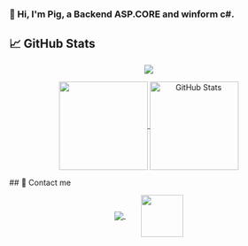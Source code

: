 ### 👋 Hi, I'm Pig, a Backend ASP.CORE and winform c#.

## &#x1f4c8; GitHub Stats

<center>
  <p align="center">
    <a href="https://github.com/HungPig" >
        <img align="center" src="https://github-readme-streak-stats.herokuapp.com/?user=lckt0&hide_border=true&background=0D1117&currStreakLabel=FFFFFF&sideLabels=FFFFFF&currStreakNum=FFFFFF&dates=FFFFFF&sideNums=FFFFFF&fire=f04848&ring=f04848&stroke=FFFFFFFF"/>
    </a>
  <p>
</center>
  
<p align="center">
  <a href="https://github.com/HungPig" >
    <img align="center" src="https://github-readme-stats.vercel.app/api/top-langs/?layout=compact&username=lckt0&langs_count=6&theme=dark&bg_color=0d1117&border_color=30363d&hide_border=true&custom_title=Languages" height="160px"/>
  </a>
  <a href="https://github.com/HungPig" >
    <img align="center" src="https://github-readme-stats.vercel.app/api?username=lckt0&show_icons=true&line_height=27&count_private=true&theme=dark&bg_color=0d1117&border_color=30363d&hide=issues&hide_border=true&custom_title=Stats" height="160px" alt="GitHub Stats"/>
  </a>
</p>
## 📨 Contact me
<p align="center">
  <a href="https://lckt0.github.io/?url=discord">
    <img align="center" src="/assets/discord-guild-banner.png"/>
  </a>
  <!--
  <a href="https://lckt0.github.io/?url=discord2">
    <img align="center" src="https://discordapp.com/api/guilds/963823810522521651/widget.png?style=banner2"/>
  </a>
  -->
  &nbsp;&nbsp;&nbsp;&nbsp;&nbsp;&nbsp;
  <a href="https://lckt0.github.io/?url=discord">
    <img align="center" src="/assets/discord_logo.png" width="76" height="76"/>
  </a>
</p>
